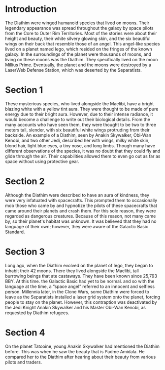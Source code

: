 # Introduction

The Diathim were winged humanoid species that lived on moons.
Their legendary appearance was spread throughout the galaxy by space pilots from the Core to Outer Rim Territories.
Most of the stories were about their height and beauty, their white silvery glowing skin, and the six beautiful wings on their back that resemble those of an angel.
This angel-like species lived on a planet named Iego, which resided on the fringes of the known galaxy.
In the surroundings of the planet were thousands of moons, and living on these moons was the Diathim.
They specifically lived on the moon Millius Prime.
Eventually, the planet and the moons were destroyed by a LaserWeb Defense Station, which was deserted by the Separatists.

# Section 1

These mysterious species, who lived alongside the Maelibi, have a bright blazing white with a yellow tint aura.
They were thought to be made of pure energy due to their bright aura.
However, due to their intense radiance, it would become a challenge to write out their biological details.
From the many accounts who have seen them, they were thought to be two to three meters tall, slender, with six beautiful white wings protruding from their backside.
An example of a Diathim, seen by Anakin Skywalker, Obi-Wan Kenobi, and two other Jedi, described her with wings, milky white skin, blond hair, light blue eyes, a tiny nose, and long limbs.
Though many have different observations of the species, it was no doubt that they could fly and glide through the air.
Their capabilities allowed them to even go out as far as space without using protective gear.

# Section 2

Although the Diathim were described to have an aura of kindness, they were very infatuated with spacecrafts.
This prompted them to occasionally mob those who came by and hypnotize the pilots of these spacecrafts that came around their planets and crash them.
For this sole reason, they were regarded as dangerous creatures.
Because of this reason, not many came by, so their planet's habitat was unknown.
It was believed that they had no language of their own; however, they were aware of the Galactic Basic Standard.

# Section 3

Long ago, when the Diathim evolved on the planet of Iego, they began to inhabit their 42 moons.
There they lived alongside the Maelibi, tall burrowing beings that ate castaways.
They have been known since 25,793 BBY.
At this time.
the Galactic Basic had yet to be normal.
and so with the language at the time, a “space angel” referred to an innocent and selfless person.
Millennia later, in the Clone Wars, some Diathim were forced to leave as the Separatists installed a laser grid system onto the planet, forcing people to stay on the planet.
However, this contraption was deactivated by the Jedi Knight Anakin Skywalker and his Master Obi-Wan Kenobi, as requested by Diathim refugees.

# Section 4

On the planet Tatooine, young Anakin Skywalker had mentioned the Diathim before.
This was when he saw the beauty that is Padme Amidala.
He compared her to the Diathim after hearing about their beauty from various pilots and traders.
